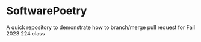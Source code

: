 # SoftwarePoetry
A quick repository to demonstrate how to branch/merge pull request for Fall 2023 224 class
